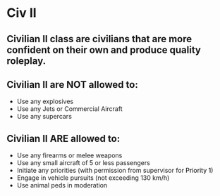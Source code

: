 # Civ II

## Civilian II class are civilians that are more confident on their own and produce quality roleplay.

## Civilian II are NOT allowed to:
- Use any explosives
- Use any Jets or Commercial Aircraft
- Use any supercars

## Civilian II ARE allowed to:
- Use any firearms or melee weapons
- Use any small aircraft of 5 or less passengers
- Initiate any priorities (with permission from supervisor for <span style="background-color: ##ff0000"><span style="color:black">Priority 1</span></span>)
- Engage in vehicle pursuits (not exceeding 130 km/h)
- Use animal peds in moderation